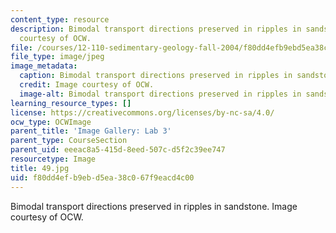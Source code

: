 ```yaml
---
content_type: resource
description: Bimodal transport directions preserved in ripples in sandstone. Image
  courtesy of OCW.
file: /courses/12-110-sedimentary-geology-fall-2004/f80dd4efb9ebd5ea38c067f9eacd4c00_49.jpg
file_type: image/jpeg
image_metadata:
  caption: Bimodal transport directions preserved in ripples in sandstone.
  credit: Image courtesy of OCW.
  image-alt: Bimodal transport directions preserved in ripples in sandstone.
learning_resource_types: []
license: https://creativecommons.org/licenses/by-nc-sa/4.0/
ocw_type: OCWImage
parent_title: 'Image Gallery: Lab 3'
parent_type: CourseSection
parent_uid: eeeac8a5-415d-8eed-507c-d5f2c39ee747
resourcetype: Image
title: 49.jpg
uid: f80dd4ef-b9eb-d5ea-38c0-67f9eacd4c00
---
```

Bimodal transport directions preserved in ripples in sandstone. Image courtesy of OCW.